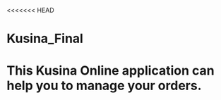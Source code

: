 <<<<<<< HEAD
# Kusina_Final
This Kusina Online application can help you to manage your orders.
=======

